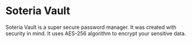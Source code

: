 # Soteria Vault

Soteria Vault is a super secure password manager. It was created with security in mind. It uses AES-256 algorithm to encrypt your sensitive data.